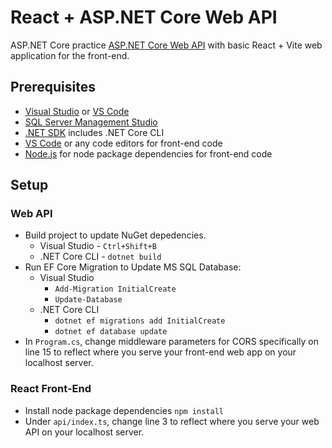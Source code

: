 # React + ASP.NET Core Web API

ASP.NET Core practice [ASP.NET Core Web API](https://learn.microsoft.com/en-us/aspnet/core/tutorials/first-web-api?view=aspnetcore-8.0&tabs=visual-studio) with basic React + Vite web application for the front-end.

## Prerequisites
- [Visual Studio](https://visualstudio.microsoft.com/vs/) or [VS Code](https://code.visualstudio.com/)
- [SQL Server Management Studio](https://learn.microsoft.com/en-us/sql/ssms/download-sql-server-management-studio-ssms?view=sql-server-ver16)
- [.NET SDK](https://dotnet.microsoft.com/en-us/download) includes .NET Core CLI
- [VS Code](https://code.visualstudio.com/) or any code editors for front-end code
- [Node.js](https://nodejs.org/en) for node package dependencies for front-end code

## Setup

### Web API
- Build project to update NuGet depedencies.
    - Visual Studio - `Ctrl+Shift+B`
    - .NET Core CLI - `dotnet build`
- Run EF Core Migration to Update MS SQL Database:
    - Visual Studio
        - `Add-Migration InitialCreate`
        - `Update-Database`
    - .NET Core CLI
        - `dotnet ef migrations add InitialCreate`
        - `dotnet ef database update`
- In `Program.cs`, change middleware parameters for CORS specifically on line 15 to reflect where you serve your front-end web app on your localhost server.

### React Front-End
- Install node package dependencies `npm install`
- Under `api/index.ts`, change line 3 to reflect where you serve your web API on your localhost server.
